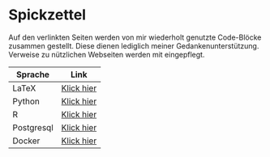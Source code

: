# Spickzettel
 
Auf den verlinkten Seiten werden von mir wiederholt genutzte Code-Blöcke zusammen gestellt. Diese dienen lediglich meiner Gedankenunterstützung. Verweise zu nützlichen Webseiten werden mit eingepflegt.

<table>
	<thead>
		<tr>
			<th>Sprache</th>
			<th>Link</th>
		</tr>
	</thead>
	<tbody>
		<tr>
			<td>LaTeX</td>
			<td>
				<a href="/TeX.md">Klick hier</a>
			</td>
		</tr>
		<tr>
			<td>Python</td>
			<td>
				<a href="/">Klick hier</a>
			</td>
		</tr>
		<tr>
			<td>R</td>
			<td>
				<a href="/">Klick hier</a>
			</td>
		</tr>
		<tr>
			<td>Postgresql</td>
			<td>
				<a href="/psql.md">Klick hier</a>
			</td>
		</tr>
			<td>Docker</td>
			<td>
				<a href="/docker.md">Klick hier</a>
			</td>
		</tr>
	</tbody>
</table>
